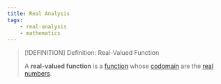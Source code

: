 ```yaml
---
title: Real Analysis
tags:
    - real-analysis
    - mathematics
---
```


>[!DEFINITION] Definition: Real-Valued Function
>
>A **real-valued function** is a [function](../Functions/index.md) whose [codomain](../Functions/index.md) are the [real numbers](../../Algebra/Fields/The%20Real%20Numbers/index.md).
>
